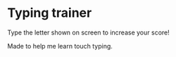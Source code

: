 # Typing trainer

Type the letter shown on screen to increase your score!

Made to help me learn touch typing.